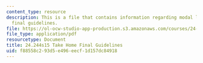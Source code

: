 ```yaml
---
content_type: resource
description: This is a file that contains information regarding modal logic take home
  final guidelines.
file: https://ol-ocw-studio-app-production.s3.amazonaws.com/courses/24-244-modal-logic-spring-2015/f88558c293d5e496eecf1d157dc84918_MIT24_244S15_TakeHome.pdf
file_type: application/pdf
resourcetype: Document
title: 24.244s15 Take Home Final Guidelines
uid: f88558c2-93d5-e496-eecf-1d157dc84918
---
```

